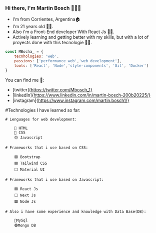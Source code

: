 ### Hi there, I'm Martin Bosch 👋🙋‍♂️

- I'm from Corrientes, Argentina🏠
- I'm 21 years old 🙇‍♂️.
- Also i'm a Front-End developer With React Js 👨‍💻. 
- Actively learning and getting better with my skills, but with a lot of proyects done with this tecnologie 💆‍♂️.

```js
const MBocha_ = {
    tecnhologies: 'web',
    passions: ['performance web','web development'],
    tools: ['React', 'Node','style-components', 'Git', 'Docker']
}
```

You can find me 📍:
 - [twitter]{https://twitter.com/Mbosch_1}
 - [linkedIn]{https://www.linkedin.com/in/martin-bosch-200b20225/}
 - [instagram]{https://www.instagram.com/martin.bosch1/}
    

#Technologies I have learned so far:

    # Lenguages for web development: 
    
        🔴 HTML 
        🔵 CSS
        🟡 Javascript
    
    # Frameworks that i use based on CSS: 
    
        🟪 Bootstrap
        🟦 Tailwind CSS  
        ⬜ Material UI
        
    # Frameworks that i use based on Javascript:
    
        🟦 React Js  
        ⬜ Next Js 
        🟩 Node Js
    
    # Also i have some experience and knowledge with Data Base(DB):
    
        🔵MySql
        🟢Mongo DB
    
    
 







